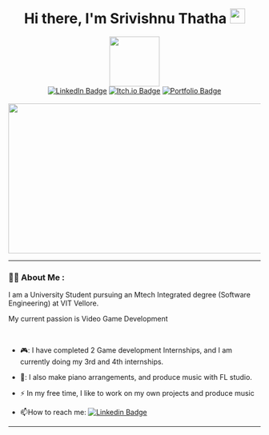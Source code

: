 ### <div align = center>
<h1 align="center">
Hi there, I'm Srivishnu Thatha
<img src="https://media.giphy.com/media/hvRJCLFzcasrR4ia7z/giphy.gif" width="30px"/ >
</h1>
</div>

<div id="header" align="center">
  <img src="https://media.giphy.com/media/M9gbBd9nbDrOTu1Mqx/giphy.gif" width="100"/>
</div>

<div id ="badges" align = "center">
  <a href="https://www.linkedin.com/in/srivishnu-thatha"><img src="https://img.shields.io/badge/LinkedIn-blue?style=for-the-badge&logo=linkedin&logoColor=white" alt="LinkedIn Badge"/></a>
  <a href="https://srivishnu2002.itch.io/"><img src="https://img.shields.io/badge/itch.io-brown?style=for-the-badge&logo=itch.io&logoColor=white" alt="Itch.io Badge"/></a>
  <a href="https://srivishnu-portfolio-website.netlify.app/"><img src="https://img.shields.io/badge/My Portfolio Website-red?style=for-the-badge" alt="Portfolio Badge"/></a>
</div>

<br/>

<div align="center">
  <img src="https://media.giphy.com/media/dWesBcTLavkZuG35MI/giphy.gif" width="600" height="300"/>
  
</div>

---

### :man_technologist: About Me :
I am a University Student pursuing an Mtech Integrated degree (Software Engineering) at VIT Vellore.

My current passion is Video Game Development

<br>

- 🎮: I have completed 2 Game development Internships, and I am currently doing my 3rd and 4th internships.     

- 🎵: I also make piano arrangements, and produce music with FL studio.

- :zap: In my free time, I like to work on my own projects and produce music 

- :mailbox:How to reach me: [![Linkedin Badge](https://img.shields.io/badge/-Srivishnu-blue?style=flat&logo=Linkedin&logoColor=white)](https://www.linkedin.com/in/srivishnu-thatha)


---
<!--
### :fire: My Stats :

[![GitHub Streak](http://github-readme-streak-stats.herokuapp.com?user=srivishnu2002&theme=dark&background=000000)](https://git.io/streak-stats)
<br><br>
[![Top Langs](https://github-readme-stats.vercel.app/api/top-langs/?username=srivishnu2002&layout=compact&theme=vision-friendly-dark)](https://github.com/anuraghazra/github-readme-stats)

<!--
**srivishnu2002/srivishnu2002** is a ✨ _special_ ✨ repository because its `README.md` (this file) appears on your GitHub profile.

Here are some ideas to get you started:

- 🔭 I’m currently working on ...
- 🌱 I’m currently learning ...
- 👯 I’m looking to collaborate on ...
- 🤔 I’m looking for help with ...
- 💬 Ask me about ...
- 📫 How to reach me: ...
- 😄 Pronouns: ...
- ⚡ Fun fact: ...
-->
